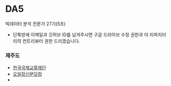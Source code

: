 # DA5
빅데이터 분석 전문가 27기(5조)
- 단톡방에 이메일과 깃허브 ID를 남겨주시면 구글 드라이브 수정 권한과 이 리파지터리의 컨트리뷰터 권한 드리겠습니다.  
### 제주도
- [한국국제교류재단](http://www.kf.or.kr/?menuno=3301)
- [오일장신문닷컴](https://www.jejuall.com/CMain)  
- []()
